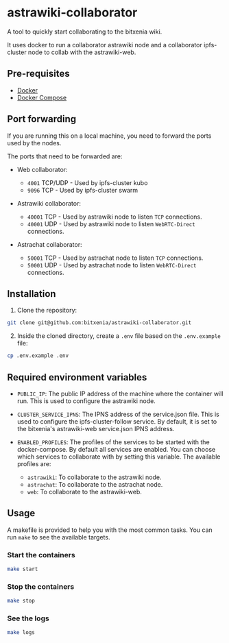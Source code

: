 # astrawiki-collaborator

A tool to quickly start collaborating to the bitxenia wiki.

It uses docker to run a collaborator astrawiki node and a collaborator ipfs-cluster node to collab with the astrawiki-web.

## Pre-requisites

- [Docker](https://docs.docker.com/)
- [Docker Compose](https://docs.docker.com/compose/)

## Port forwarding

If you are running this on a local machine, you need to forward the ports used by the nodes.

The ports that need to be forwarded are:

- Web collaborator:

  - `4001` TCP/UDP - Used by ipfs-cluster kubo
  - `9096` TCP - Used by ipfs-cluster swarm

- Astrawiki collaborator:

  - `40001` TCP - Used by astrawiki node to listen `TCP` connections.
  - `40001` UDP - Used by astrawiki node to listen `WebRTC-Direct` connections.

- Astrachat collaborator:

  - `50001` TCP - Used by astrachat node to listen `TCP` connections.
  - `50001` UDP - Used by astrachat node to listen `WebRTC-Direct` connections.

## Installation

1. Clone the repository:

```bash
git clone git@github.com:bitxenia/astrawiki-collaborator.git
```

2. Inside the cloned directory, create a `.env` file based on the `.env.example` file:

```bash
cp .env.example .env
```

## Required environment variables

- `PUBLIC_IP`: The public IP address of the machine where the container will run. This is used to configure the astrawiki node.

- `CLUSTER_SERVICE_IPNS`: The IPNS address of the service.json file. This is used to configure the ipfs-cluster-follow service. By default, it is set to the bitxenia's astrawiki-web service.json IPNS address.

- `ENABLED_PROFILES`: The profiles of the services to be started with the docker-compose. By default all services are enabled. You can choose which services to collaborate with by setting this variable. The available profiles are:
  - `astrawiki`: To collaborate to the astrawiki node.
  - `astrachat`: To collaborate to the astrachat node.
  - `web`: To collaborate to the astrawiki-web.

## Usage

A makefile is provided to help you with the most common tasks. You can run `make` to see the available targets.

### Start the containers

```bash
make start
```

### Stop the containers

```bash
make stop
```

### See the logs

```bash
make logs
```
